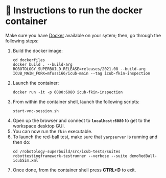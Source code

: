 🐳 Instructions to run the docker container
============================================

Make sure you have [Docker](https://docs.docker.com/get-docker) available on your sytem; then, go through the following steps:

1. Build the docker image:
   ```console
   cd dockerfiles
   docker build . --build-arg ROBOTOLOGY_SUPERBUILD_RELEASE=releases/2021.08 --build-arg ICUB_MAIN_FORK=mfussi66/icub-main --tag icub-fkin-inspection
   ```
2. Launch the container:
    ```console
    docker run -it -p 6080:6080 icub-fkin-inspection
    ```
3. From within the container shell, launch the following scripts:
    ```console
    start-vnc-session.sh
    ```
4. Open up the browser and connect to **`localhost:6080`** to get to the workspace desktop GUI.
5. You can now run the `fkin` executable.
6. To launch the red-ball test, make sure that `yarpserver` is running and then do:
   ```console
   cd /robotology-superbuild/src/icub-tests/suites
   robottestingframework-testrunner --verbose --suite demoRedBall-icubSim.xml
   ```
7.  Once done, from the container shell press **CTRL+D** to exit.
